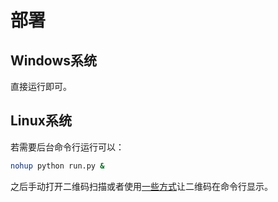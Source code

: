 # 部署

## Windows系统

直接运行即可。

## Linux系统

若需要后台命令行运行可以：
```bash
nohup python run.py &
```

之后手动打开二维码扫描或者使用[一些方式](https://github.com/littlecodersh/EasierLife/tree/master/Plugins/QRCode)让二维码在命令行显示。
